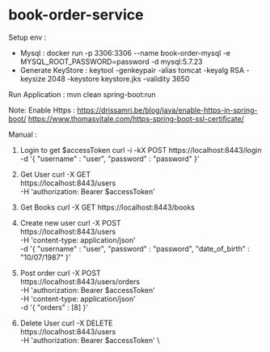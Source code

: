 # book-order-service

Setup env :
- Mysql :
    docker run -p 3306:3306 --name book-order-mysql -e MYSQL_ROOT_PASSWORD=password -d mysql:5.7.23
- Generate KeyStore :
    keytool -genkeypair -alias tomcat -keyalg RSA -keysize 2048 -keystore keystore.jks -validity 3650

Run Application :
mvn clean spring-boot:run

Note:
Enable Https :
https://drissamri.be/blog/java/enable-https-in-spring-boot/
https://www.thomasvitale.com/https-spring-boot-ssl-certificate/


Manual :
1. Login to get $accessToken
curl -i -kX POST https://localhost:8443/login \
  -d '{
 "username" : "user",
 "password" : "password"
}'

2. Get User
curl -X GET \
  https://localhost:8443/users \
  -H 'authorization: Bearer $accessToken'


3. Get Books
curl -X GET https://localhost:8443/books

4. Create new user
curl -X POST \
  https://localhost:8443/users \
  -H 'content-type: application/json' \
  -d '{
	"username" : "user",
	"password" : "password",
	"date_of_birth" : "10/07/1987"
}'

5. Post order
curl -X POST \
  https://localhost:8443/users/orders \
  -H 'authorization: Bearer $accessToken' \
  -H 'content-type: application/json' \
  -d '{
	"orders" : [8]
}'

6. Delete User
curl -X DELETE \
  https://localhost:8443/users \
  -H 'authorization: Bearer $accessToken' \